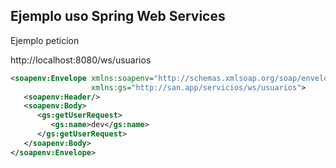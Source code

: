 ## Ejemplo uso Spring Web Services



Ejemplo peticion

http://localhost:8080/ws/usuarios

```xml
<soapenv:Envelope xmlns:soapenv="http://schemas.xmlsoap.org/soap/envelope/"
				  xmlns:gs="http://san.app/servicios/ws/usuarios">
   <soapenv:Header/>
   <soapenv:Body>
      <gs:getUserRequest>
         <gs:name>dev</gs:name>
      </gs:getUserRequest>
   </soapenv:Body>
</soapenv:Envelope>
```
